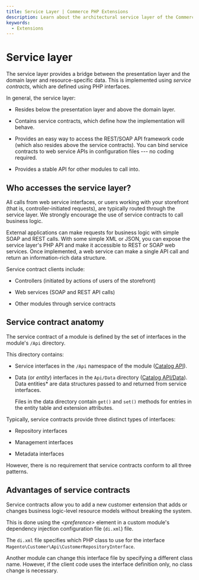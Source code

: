 ```yaml
---
title: Service Layer | Commerce PHP Extensions
description: Learn about the architectural service layer of the Commerce framework.
keywords:
  - Extensions
---
```


# Service layer

The service layer provides a bridge between the presentation layer and the domain layer and resource-specific data.
This is implemented using *service contracts*, which are defined using PHP interfaces.

In general, the service layer:

*  Resides below the presentation layer and above the domain layer.

*  Contains service contracts, which define how the implementation will behave.

*  Provides an easy way to access the REST/SOAP API framework code (which also resides above the service contracts). You can bind service contracts to web service APIs in configuration files --- no coding required.

*  Provides a stable API for other modules to call into.

## Who accesses the service layer?

All calls from web service interfaces, or users working with your storefront (that is, controller-initiated requests), are typically routed through the service layer.
We strongly encourage the use of service contracts to call business logic.

External applications can make requests for business logic with simple SOAP and REST calls.
With some simple XML or JSON, you can expose the service layer's PHP API and make it accessible to REST or SOAP web services.
Once implemented, a web service can make a single API call and return an information-rich data structure.

Service contract clients include:

*  Controllers (initiated by actions of users of the storefront)

*  Web services (SOAP and REST API calls)

*  Other modules through service contracts

## Service contract anatomy

The service contract of a module is defined by the set of interfaces in the module's `/Api` directory.

This directory contains:

*  Service interfaces in the `/Api` namespace of the module ([Catalog API](https://github.com/magento/magento2/blob/2.4/app/code/Magento/Catalog/Api)).

*  Data (or *entity*) interfaces in the `Api/Data` directory ([Catalog API/Data](https://github.com/magento/magento2/blob/2.4/app/code/Magento/Catalog/Api/Data)).
   Data entities* are data structures passed to and returned from service interfaces.

   Files in the data directory contain `get()` and `set()` methods for entries in the entity table and extension attributes.

Typically, service contracts provide three distinct types of interfaces:

*  Repository interfaces

*  Management interfaces

*  Metadata interfaces

However, there is no requirement that service contracts conform to all three patterns.

## Advantages of service contracts

Service contracts allow you to add a new customer extension that adds or changes business logic-level resource models without breaking the system.

This is done using the *&lt;preference&gt;* element in a custom module's dependency injection configuration file (`di.xml`) file.

The `di.xml` file specifies which PHP class to use for the interface `Magento\Customer\Api\CustomerRepositoryInterface`.

Another module can change this interface file by specifying a different class name.
However, if the client code uses the interface definition only, no class change is necessary.

